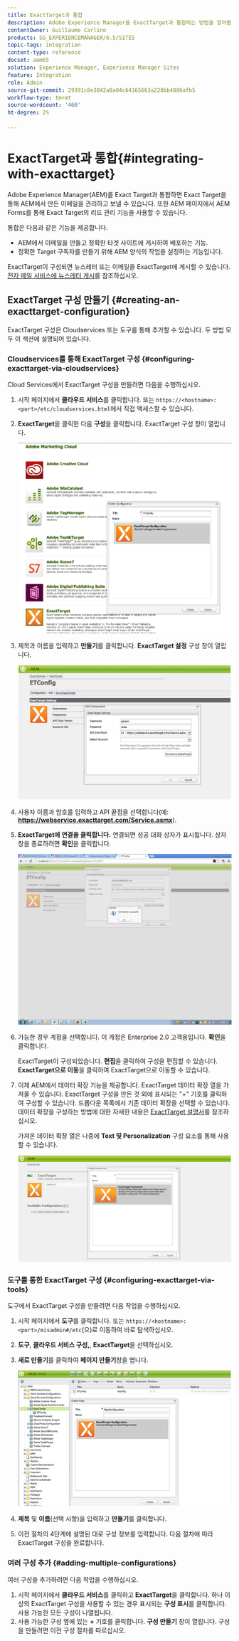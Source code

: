 ```yaml
---
title: ExactTarget과 통합
description: Adobe Experience Manager을 ExactTarget과 통합하는 방법을 알아봅니다.
contentOwner: Guillaume Carlino
products: SG_EXPERIENCEMANAGER/6.5/SITES
topic-tags: integration
content-type: reference
docset: aem65
solution: Experience Manager, Experience Manager Sites
feature: Integration
role: Admin
source-git-commit: 29391c8e3042a8a04c64165663a228bb4886afb5
workflow-type: tm+mt
source-wordcount: '460'
ht-degree: 2%

---
```


# ExactTarget과 통합{#integrating-with-exacttarget}

Adobe Experience Manager(AEM)를 Exact Target과 통합하면 Exact Target을 통해 AEM에서 만든 이메일을 관리하고 보낼 수 있습니다. 또한 AEM 페이지에서 AEM Forms를 통해 Exact Target의 리드 관리 기능을 사용할 수 있습니다.

통합은 다음과 같은 기능을 제공합니다.

* AEM에서 이메일을 만들고 정확한 타겟 사이트에 게시하여 배포하는 기능.
* 정확한 Target 구독자를 만들기 위해 AEM 양식의 작업을 설정하는 기능입니다.

ExactTarget이 구성되면 뉴스레터 또는 이메일을 ExactTarget에 게시할 수 있습니다. [전자 메일 서비스에 뉴스레터 게시](/help/sites-authoring/personalization.md)를 참조하십시오.

## ExactTarget 구성 만들기 {#creating-an-exacttarget-configuration}

ExactTarget 구성은 Cloudservices 또는 도구를 통해 추가할 수 있습니다. 두 방법 모두 이 섹션에 설명되어 있습니다.

### Cloudservices를 통해 ExactTarget 구성 {#configuring-exacttarget-via-cloudservices}

Cloud Services에서 ExactTarget 구성을 만들려면 다음을 수행하십시오.

1. 시작 페이지에서 **클라우드 서비스**&#x200B;를 클릭합니다. 또는 `https://<hostname>:<port>/etc/cloudservices.html`에서 직접 액세스할 수 있습니다.
1. **ExactTarget**&#x200B;을 클릭한 다음 **구성**&#x200B;을 클릭합니다. ExactTarget 구성 창이 열립니다.

   ![chlimage_1-19](assets/chlimage_1-19.png)

1. 제목과 이름을 입력하고 **만들기**&#x200B;를 클릭합니다. **ExactTarget 설정** 구성 창이 열립니다.

   ![chlimage_1](assets/chlimage_1.jpeg)

1. 사용자 이름과 암호를 입력하고 API 끝점을 선택합니다(예: **https://webservice.exacttarget.com/Service.asmx**).
1. **ExactTarget에 연결을 클릭합니다.** 연결되면 성공 대화 상자가 표시됩니다. 상자 창을 종료하려면 **확인**&#x200B;을 클릭합니다.

   ![chlimage_1-1](assets/chlimage_1-1.jpeg)

1. 가능한 경우 계정을 선택합니다. 이 계정은 Enterprise 2.0 고객용입니다. **확인**&#x200B;을 클릭합니다.

   ExactTarget이 구성되었습니다. **편집**&#x200B;을 클릭하여 구성을 편집할 수 있습니다. **ExactTarget으로 이동**&#x200B;을 클릭하여 ExactTarget으로 이동할 수 있습니다.

1. 이제 AEM에서 데이터 확장 기능을 제공합니다. ExactTarget 데이터 확장 열을 가져올 수 있습니다. ExactTarget 구성을 만든 것 외에 표시되는 &quot;+&quot; 기호를 클릭하여 구성할 수 있습니다. 드롭다운 목록에서 기존 데이터 확장을 선택할 수 있습니다. 데이터 확장을 구성하는 방법에 대한 자세한 내용은 [ExactTarget 설명서](https://help.salesforce.com/s/articleView?id=sf.mc_es_data_extension_data_relationships_classic.htm&amp;type=5)를 참조하십시오.

   가져온 데이터 확장 열은 나중에 **Text 및 Personalization** 구성 요소를 통해 사용할 수 있습니다.

   ![chlimage_1-2](assets/chlimage_1-2.jpeg)

### 도구를 통한 ExactTarget 구성 {#configuring-exacttarget-via-tools}

도구에서 ExactTarget 구성을 만들려면 다음 작업을 수행하십시오.

1. 시작 페이지에서 **도구**&#x200B;를 클릭합니다. 또는 `https://<hostname>:<port>/misadmin#/etc`(으)로 이동하여 바로 탐색하십시오.
1. **도구**, **클라우드 서비스 구성,**, **ExactTarget**&#x200B;을 선택하십시오.
1. **새로 만들기**&#x200B;를 클릭하여 **페이지 만들기**창을 엽니다.

   ![chlimage_1-34](assets/chlimage_1-3.jpeg)

1. **제목** 및 **이름**(선택 사항)을 입력하고 **만들기**&#x200B;를 클릭합니다.
1. 이전 절차의 4단계에 설명된 대로 구성 정보를 입력합니다. 다음 절차에 따라 ExactTarget 구성을 완료합니다.

### 여러 구성 추가 {#adding-multiple-configurations}

여러 구성을 추가하려면 다음 작업을 수행하십시오.

1. 시작 페이지에서 **클라우드 서비스**&#x200B;를 클릭하고 **ExactTarget**&#x200B;을 클릭합니다. 하나 이상의 ExactTarget 구성을 사용할 수 있는 경우 표시되는 **구성 표시**&#x200B;를 클릭합니다. 사용 가능한 모든 구성이 나열됩니다.
1. 사용 가능한 구성 옆에 있는 **+** 기호를 클릭합니다. **구성 만들기** 창이 열립니다. 구성을 만들려면 이전 구성 절차를 따르십시오.
